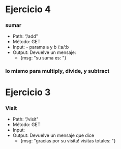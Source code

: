 # Ejercicio 4


### sumar
- Path: “/add"
- Método: GET
- Input: - params a y b /:a/:b
- Output: Devuelve un mensaje:
    - {msg: "su suma es: <suma>"}

### lo mismo para multiply, divide, y subtract

# Ejercicio 3

### Visit
- Path: “/visit"
- Método: GET
- Input: 
- Output: Devuelve un mensaje que dice
    - {msg:  "gracias por su visita! visitas totales: <num>"}